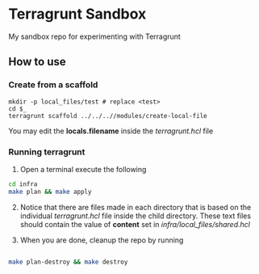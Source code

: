 # Terragrunt Sandbox
My sandbox repo for experimenting with Terragrunt


## How to use

### Create from a scaffold
```
mkdir -p local_files/test # replace <test>
cd $_
terragrunt scaffold ../../..//modules/create-local-file
```

You may edit the __locals.filename__ inside the *terragrunt.hcl* file

### Running terragrunt
1. Open a terminal execute the following

```bash
cd infra
make plan && make apply
```

2. Notice that there are files made in each directory that is based on the individual _terragrunt.hcl_ file inside the child directory.
These text files should contain the value of __content__ set in _infra/local_files/shared.hcl_


3. When you are done, cleanup the repo by running
```bash

make plan-destroy && make destroy
```
